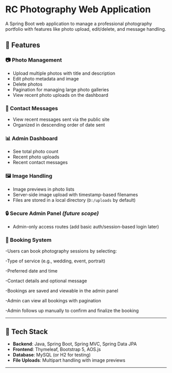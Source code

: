 # RC Photography Web Application

A Spring Boot web application to manage a professional photography portfolio with features like photo upload, edit/delete, and message handling.

## 🚀 Features

### 📷 Photo Management
- Upload multiple photos with title and description
- Edit photo metadata and image
- Delete photos
- Pagination for managing large photo galleries
- View recent photo uploads on the dashboard

### 💬 Contact Messages
- View recent messages sent via the public site
- Organized in descending order of date sent

### 📊 Admin Dashboard
- See total photo count
- Recent photo uploads
- Recent contact messages

### 🖼️ Image Handling
- Image previews in photo lists
- Server-side image upload with timestamp-based filenames
- Files are stored in a local directory (`D:/uploads` by default)

### 🔒 Secure Admin Panel *(future scope)*
- Admin-only access routes (add basic auth/session-based login later)


### 📅 Booking System
-Users can book photography sessions by selecting:

-Type of service (e.g., wedding, event, portrait)

-Preferred date and time

-Contact details and optional message

-Bookings are saved and viewable in the admin panel

-Admin can view all bookings with pagination

-Admin follows up manually to confirm and finalize the booking


---

## 🧰 Tech Stack

- **Backend**: Java, Spring Boot, Spring MVC, Spring Data JPA
- **Frontend**: Thymeleaf, Bootstrap 5, AOS.js
- **Database**: MySQL (or H2 for testing)
- **File Uploads**: Multipart handling with image previews

---


